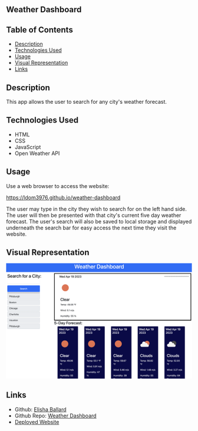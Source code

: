 ## Weather Dashboard

## Table of Contents

- [Description](#description)
- [Technologies Used](#technologies-used)
- [Usage](#usage)
- [Visual Representation](#visual-representation)
- [Links](#links)

## Description

This app allows the user to search for any city's weather forecast.

## Technologies Used

- HTML
- CSS
- JavaScript
- Open Weather API

## Usage

Use a web browser to access the website: <br>

 https://ldom3976.github.io/weather-dashboard <br>

The user may type in the city they wish to search for on the left hand side. The user will then be presented with that city's current five day weather forecast. The user's search will also be saved to local storage and displayed underneath the search bar for easy access the next time they visit the website.

## Visual Representation

![Alt text](assets/images/Screen%20Shot%202023-04-19%20at%2010.40.38%20AM.png)

## Links

- Github: [Elisha Ballard](https://github.com/ldom3976)
- Github Repo: [Weather Dashboard](https://github.com/ldom3976/weather-dashboard)
- [Deployed Website]( https://ldom3976.github.io/weather-dashboard)